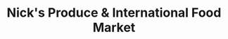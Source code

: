 ---
title: "Nick's Produce & International Food Market"
url: /richmond/nicks-produce-and-international-food-market/
shop: deli
---